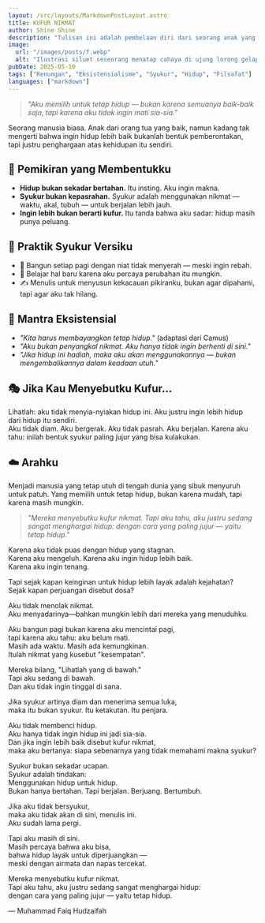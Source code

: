 ```yaml
---
layout: /src/layouts/MarkdownPostLayout.astro
title: KUFUR NIKMAT
author: Shine Shine
description: "Tulisan ini adalah pembelaan diri dari seorang anak yang dianggap kufur nikmat, padahal ia hanya ingin hidup dengan lebih baik. Sebuah renungan tajam tentang arti syukur, hidup, dan kehendak bebas."
image:
  url: "/images/posts/f.webp"
  alt: "Ilustrasi siluet seseorang menatap cahaya di ujung lorong gelap, simbol perlawanan terhadap penilaian dunia"
pubDate: 2025-05-10
tags: ["Renungan", "Eksistensialisme", "Syukur", "Hidup", "Filsafat"]
languages: ["markdown"]
---
```


> *"Aku memilih untuk tetap hidup — bukan karena semuanya baik-baik saja, tapi karena aku tidak ingin mati sia-sia."*

Seorang manusia biasa. Anak dari orang tua yang baik, namun kadang tak mengerti bahwa ingin hidup lebih baik bukanlah bentuk pemberontakan, tapi justru penghargaan atas kehidupan itu sendiri.

## 🧠 Pemikiran yang Membentukku
- **Hidup bukan sekadar bertahan.** Itu insting. Aku ingin makna.
- **Syukur bukan kepasrahan.** Syukur adalah menggunakan nikmat — waktu, akal, tubuh — untuk berjalan lebih jauh.
- **Ingin lebih bukan berarti kufur.** Itu tanda bahwa aku sadar: hidup masih punya peluang.

## 🧩 Praktik Syukur Versiku
- 🌅 Bangun setiap pagi dengan niat tidak menyerah — meski ingin rebah.
- 🧠 Belajar hal baru karena aku percaya perubahan itu mungkin.
- ✍️ Menulis untuk menyusun kekacauan pikiranku, bukan agar dipahami, tapi agar aku tak hilang.

## 📖 Mantra Eksistensial
- *"Kita harus membayangkan tetap hidup."* (adaptasi dari Camus)
- *"Aku bukan penyangkal nikmat. Aku hanya tidak ingin berhenti di sini."*
- *"Jika hidup ini hadiah, maka aku akan menggunakannya — bukan mengembalikannya dalam keadaan utuh."*

## 🎭 Jika Kau Menyebutku Kufur...
Lihatlah: aku tidak menyia-nyiakan hidup ini. Aku justru ingin lebih hidup dari hidup itu sendiri.  
Aku tidak diam. Aku bergerak. Aku tidak pasrah. Aku berjalan. Karena aku tahu: inilah bentuk syukur paling jujur yang bisa kulakukan.

## ☁️ Arahku
Menjadi manusia yang tetap utuh di tengah dunia yang sibuk menyuruh untuk patuh. Yang memilih untuk tetap hidup, bukan karena mudah, tapi karena masih mungkin.

> *"Mereka menyebutku kufur nikmat. Tapi aku tahu, aku justru sedang sangat menghargai hidup: dengan cara yang paling jujur — yaitu tetap hidup."*

Karena aku tidak puas dengan hidup yang stagnan.  
Karena aku mengeluh. Karena aku ingin hidup lebih baik.  
Karena aku ingin tenang.

Tapi sejak kapan keinginan untuk hidup lebih layak adalah kejahatan?  
Sejak kapan perjuangan disebut dosa?

Aku tidak menolak nikmat.  
Aku menyadarinya—bahkan mungkin lebih dari mereka yang menuduhku.

Aku bangun pagi bukan karena aku mencintai pagi,  
tapi karena aku tahu: aku belum mati.  
Masih ada waktu. Masih ada kemungkinan.  
Itulah nikmat yang kusebut "kesempatan".

Mereka bilang, "Lihatlah yang di bawah."  
Tapi aku sedang di bawah.  
Dan aku tidak ingin tinggal di sana.

Jika syukur artinya diam dan menerima semua luka,  
maka itu bukan syukur. Itu ketakutan. Itu penjara.

Aku tidak membenci hidup.  
Aku hanya tidak ingin hidup ini jadi sia-sia.  
Dan jika ingin lebih baik disebut kufur nikmat,  
maka aku bertanya: siapa sebenarnya yang tidak memahami makna syukur?

Syukur bukan sekadar ucapan.  
Syukur adalah tindakan:  
Menggunakan hidup untuk hidup.  
Bukan hanya bertahan. Tapi berjalan. Berjuang. Bertumbuh.

Jika aku tidak bersyukur,  
maka aku tidak akan di sini, menulis ini.  
Aku sudah lama pergi.

Tapi aku masih di sini.  
Masih percaya bahwa aku bisa,  
bahwa hidup layak untuk diperjuangkan —  
meski dengan airmata dan napas tercekat.

Mereka menyebutku kufur nikmat.  
Tapi aku tahu, aku justru sedang sangat menghargai hidup:  
dengan cara yang paling jujur — yaitu tetap hidup.

— Muhammad Faiq Hudzaifah
